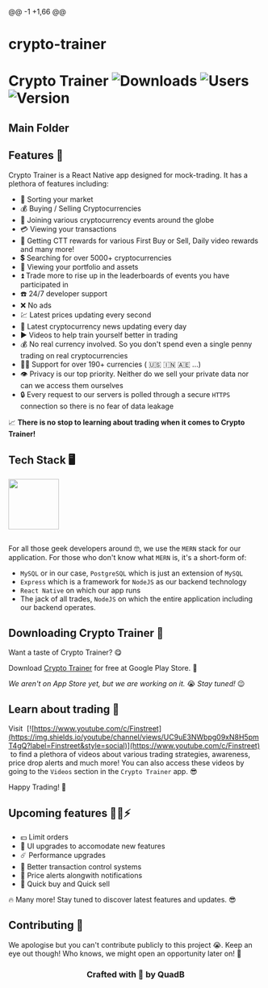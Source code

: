 @@ -1 +1,66 @@
# crypto-trainer
# Crypto Trainer ![Downloads](https://img.shields.io/badge/downloads-5K%2B-blue) ![Users](https://img.shields.io/badge/users-5K%2B-blue) ![Version](https://img.shields.io/badge/version-2.1.2-blue)

## Main Folder

## Features 🔰

Crypto Trainer is a React Native app designed for mock-trading. It has a plethora of features including:
* 💱 Sorting your market
* 💰 Buying / Selling Cryptocurrencies
* 📆 Joining various cryptocurrency events around the globe
* 💳 Viewing your transactions
* 🎉 Getting CTT rewards for various First Buy or Sell, Daily video rewards and many more!
* 💲 Searching for over 5000+ cryptocurrencies
* 💸 Viewing your portfolio and assets
* ⏫ Trade more to rise up in the leaderboards of events you have participated in
* ☎️ 24/7 developer support
* ❌ No ads
* 💹 Latest prices updating every second
* 📰 Latest cryptocurrency news updating every day   
* ▶️ Videos to help train yourself better in trading
* 💰 No real currency involved. So you don't spend even a single penny trading on real cryptocurrencies
* 🏳️‍🌈 Support for over 190+ currencies ( 🇺🇸 🇮🇳 🇦🇪 ...)
* 👁️ Privacy is our top priority. Neither do we sell your private data nor can we access them ourselves
* 🔒 Every request to our servers is polled through a secure `HTTPS` connection so there is no fear of data leakage

📈 **There is no stop to learning about trading when it comes to Crypto Trainer!**

## Tech Stack 🖥️

<img style = "margin-bottom: 15px;" src = "https://www.pinclipart.com/picdir/big/537-5374089_react-js-logo-clipart.png" height = "100"/>

For all those geek developers around 🤓, we use the `MERN` stack for our application.
For those who don't know what `MERN` is, it's a short-form of:
* `MySQL` or in our case, `PostgreSQL` which is just an extension of `MySQL`
* `Express` which is a framework for `NodeJS` as our backend technology
* `React Native` on which our app runs
* The jack of all trades, `NodeJS` on which the entire application including our backend operates.

## Downloading Crypto Trainer 🔽

Want a taste of Crypto Trainer? 😋  
 
Download [Crypto Trainer](https://play.google.com/store/apps/details?id=com.finstreet.crypto_trainer) for free at Google Play Store. 🔽

_We aren't on App Store yet, but we are working on it._ 😭 _Stay tuned!_ 😉

## Learn about trading 📘


Visit &nbsp;[![https://www.youtube.com/c/Finstreet](https://img.shields.io/youtube/channel/views/UC9uE3NWbpg09xN8H5pmT4gQ?label=Finstreet&style=social)](https://www.youtube.com/c/Finstreet) &nbsp;to find a plethora of videos about various trading strategies, awareness, price drop alerts and much more! You can also access these videos by going to the `Videos` section in the `Crypto Trainer` app. 😎

Happy Trading! 🥳

## Upcoming features 🏃‍♀️⚡

* 💴 Limit orders
* 📱 UI upgrades to accomodate new features
* ☄️ Performance upgrades
* 🛂 Better transaction control systems
* 🔔 Price alerts alongwith notifications
* 💸 Quick buy and Quick sell

🔥 Many more! Stay tuned to discover latest features and updates. 😎

## Contributing 🤝
We apologise but you can't contribute publicly to this project 😭. Keep an eye out though! Who knows, we might open an opportunity later on! 🤩

<div style="text-align: center;"><h3 style = "font-weight: bold;"> Crafted with 💙 by QuadB</h3></div>